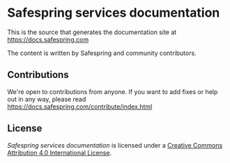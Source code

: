 # Safespring services documentation

This is the source that generates the documentation site at
https://docs.safespring.com 

The content is written by Safespring and community contributors.

## Contributions

We're open to contributions from anyone. If you want to add fixes or help out
in any way, please read https://docs.safespring.com/contribute/index.html

## License

*Safespring services documentation* is licensed under a [Creative Commons
Attribution 4.0 International License](http://creativecommons.org/licenses/by-sa/4.0/).
